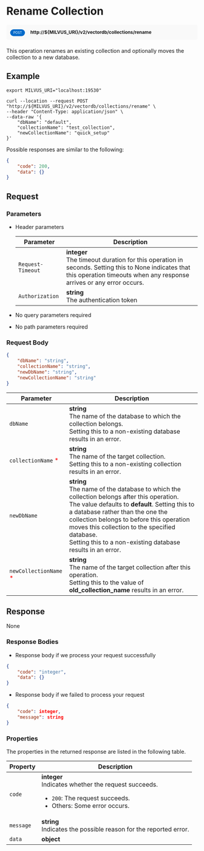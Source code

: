 # Rename Collection

<div style="background: #f9f9f9; padding: 10px; border-radius: 5px; margin-bottom: 20px;">
    <div style="display: inline-block; background: #026aca; font-size: 0.6em; border-radius: 10px; color: #ffffff; padding: 0.3em 1em; line-height: 1.5em;">
        <span>POST</span>
    </div>
    <div style="display: inline-block; font-size: 0.85em; font-weight: 700; margin-left: 10px;">
        <span>http://${MILVUS_URI}/v2/vectordb/collections/rename</span>
    </div>
</div>

This operation renames an existing collection and optionally moves the collection to a new database.

## Example

```shell
export MILVUS_URI="localhost:19530"

curl --location --request POST "http://${MILVUS_URI}/v2/vectordb/collections/rename" \
--header "Content-Type: application/json" \
--data-raw '{
    "dbName": "default",
    "collectionName": "test_collection",
    "newCollectionName": "quick_setup"
}'
```
Possible responses are similar to the following:

```json
{
    "code": 200,
    "data": {}
}
```

## Request

### Parameters

- Header parameters

    | Parameter        | Description                                                                               |
    |------------------|-------------------------------------------------------------------------------------------|
    | `Request-Timeout`  | **integer**<br/>The timeout duration for this operation in seconds. Setting this to None indicates that this operation timeouts when any response arrives or any error occurs.|
    | `Authorization`  | **string**<br/>The authentication token|

- No query parameters required

- No path parameters required

### Request Body

```json
{
    "dbName": "string",
    "collectionName": "string",
    "newDbName": "string",
    "newCollectionName": "string"
}
```

| Parameter        | Description                                                                               |
|------------------|-------------------------------------------------------------------------------------------|
| `dbName`  | __string__<br/>The name of the database to which the collection belongs.<br/>Setting this to a non-existing database results in an error.  |
| `collectionName` <span style="color:red">*</span> | __string__<br/>The name of the target collection.<br/>Setting this to a non-existing collection results in an error.  |
| `newDbName`  | __string__<br/>The name of the database to which the collection belongs after this operation.<br/>The value defaults to **default**. Setting this to a database rather than the one the collection belongs to before this operation moves this collection to the specified database.<br/>Setting this to a non-existing database results in an error.  |
| `newCollectionName` <span style="color:red">*</span> | __string__<br/>The name of the target collection after this operation.<br/>Setting this to the value of **old_collection_name** results in an error.  |

## Response

None

### Response Bodies

- Response body if we process your request successfully

```json
{
    "code": "integer",
    "data": {}
}
```

- Response body if we failed to process your request

```json
{
    "code": integer,
    "message": string
}
```

### Properties

The properties in the returned response are listed in the following table.

| Property | Description                                                                                                                                 |
|----------|---------------------------------------------------------------------------------------------------------------------------------------------|
| `code`   | __integer__<br/>Indicates whether the request succeeds.<br/><ul><li>`200`: The request succeeds.</li><li>Others: Some error occurs.</li></ul> |
| `message`  | __string__<br/>Indicates the possible reason for the reported error. |
| `data` | __object__<br/> |
